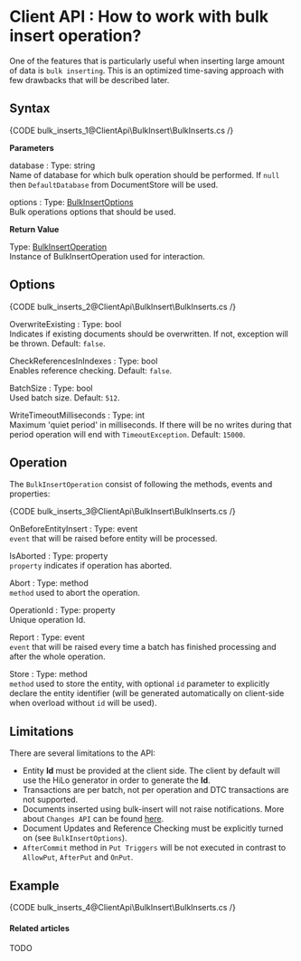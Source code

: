 # Client API : How to work with bulk insert operation?

One of the features that is particularly useful when inserting large amount of data is `bulk inserting`. This is an optimized time-saving approach with few drawbacks that will be described later.

## Syntax

{CODE bulk_inserts_1@ClientApi\BulkInsert\BulkInserts.cs /}

**Parameters**   

database
:   Type: string   
Name of database for which bulk operation should be performed. If `null` then `DefaultDatabase` from DocumentStore will be used.

options
:   Type: [BulkInsertOptions]()   
Bulk operations options that should be used.

**Return Value**

Type: [BulkInsertOperation]()   
Instance of BulkInsertOperation used for interaction.

## Options

{CODE bulk_inserts_2@ClientApi\BulkInsert\BulkInserts.cs /}

OverwriteExisting
:   Type: bool   
Indicates if existing documents should be overwritten. If not, exception will be thrown. Default: `false`.

CheckReferencesInIndexes
:   Type: bool   
Enables reference checking. Default: `false`.

BatchSize
:   Type: bool   
Used batch size. Default: `512`.

WriteTimeoutMilliseconds
:   Type: int   
Maximum 'quiet period' in milliseconds. If there will be no writes during that period operation will end with `TimeoutException`. Default: `15000`.

## Operation

The `BulkInsertOperation` consist of following the methods, events and properties:

{CODE bulk_inserts_3@ClientApi\BulkInsert\BulkInserts.cs /}

OnBeforeEntityInsert
:   Type: event   
`event` that will be raised before entity will be processed.

IsAborted
:   Type: property   
`property` indicates if operation has aborted.

Abort
:   Type: method   
`method` used to abort the operation.

OperationId
:   Type: property   
Unique operation Id.

Report
:   Type: event   
`event` that will be raised every time a batch has finished processing and after the whole operation.

Store
:   Type: method   
`method` used to store the entity, with optional `id` parameter to explicitly declare the entity identifier (will be generated automatically on client-side when overload without `id` will be used).

## Limitations

There are several limitations to the API:

* Entity **Id** must be provided at the client side. The client by default will use the HiLo generator in order to generate the **Id**.
* Transactions are per batch, not per operation and DTC transactions are not supported.
* Documents inserted using bulk-insert will not raise notifications. More about `Changes API` can be found [here](../changes-api).
* Document Updates and Reference Checking must be explicitly turned on (see `BulkInsertOptions`).
* `AfterCommit` method in `Put Triggers` will be not executed in contrast to `AllowPut`, `AfterPut` and `OnPut`.

## Example

{CODE bulk_inserts_4@ClientApi\BulkInsert\BulkInserts.cs /}

#### Related articles

TODO

